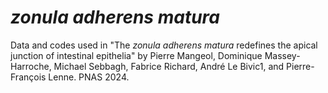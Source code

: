 # *zonula adherens matura*
Data and codes used in "The *zonula adherens matura* redefines the apical junction of intestinal 
epithelia" by Pierre Mangeol, Dominique Massey-Harroche, Michael Sebbagh, Fabrice Richard, André Le Bivic1, and Pierre-François Lenne.
PNAS 2024.
